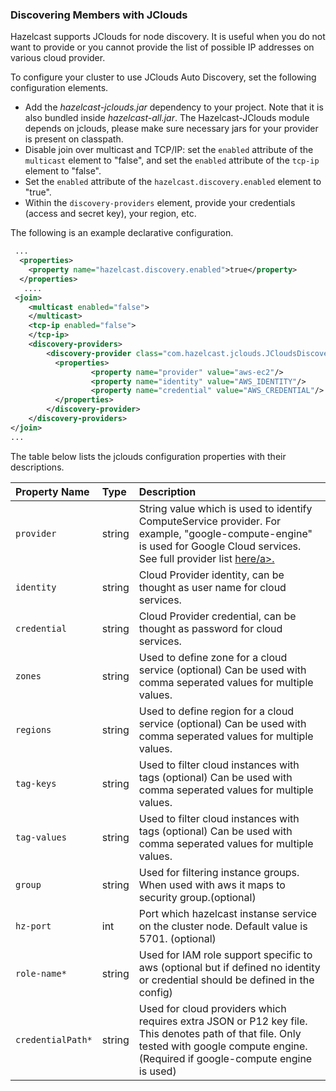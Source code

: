 
### Discovering Members with JClouds

Hazelcast supports JClouds for node discovery. It is useful when you do not want to provide or you cannot provide the list of possible IP addresses on various cloud provider.

To configure your cluster to use JClouds Auto Discovery, set the following configuration elements.

- Add the *hazelcast-jclouds.jar* dependency to your project. Note that it is also bundled inside *hazelcast-all.jar*. The Hazelcast-JClouds module depends on jclouds, please make sure necessary jars for your provider is present on classpath.
- Disable join over multicast and TCP/IP: set the `enabled` attribute of the `multicast` element to "false", and set the `enabled` attribute of the `tcp-ip` element to "false".
- Set the `enabled` attribute of the `hazelcast.discovery.enabled` element to "true".
- Within the `discovery-providers` element, provide your credentials (access and secret key), your region, etc.

The following is an example declarative configuration.

```xml
 ...
  <properties>
    <property name="hazelcast.discovery.enabled">true</property>
  </properties>
   ....
 <join>
    <multicast enabled="false">
    </multicast>
    <tcp-ip enabled="false">
    </tcp-ip>
    <discovery-providers>
        <discovery-provider class="com.hazelcast.jclouds.JCloudsDiscoveryStrategy" enabled="true">
          <properties>
                  <property name="provider" value="aws-ec2"/>
                  <property name="identity" value="AWS_IDENTITY"/>
                  <property name="credential" value="AWS_CREDENTIAL"/>
          </properties>
        </discovery-provider>
    </discovery-providers>
</join>
...
```
The table below lists the jclouds configuration properties with their descriptions.

Property Name | Type | Description
:--------------|:------|:------------
`provider`|string|String value which is used to identify ComputeService provider. For example, "google-compute-engine" is used for Google Cloud services. See full provider list <a href="https://jclouds.apache.org/reference/providers/#compute " target="_blank">here/a>.
`identity`|string|Cloud Provider identity, can be thought as user name for cloud services.
`credential`|string|Cloud Provider credential, can be thought as password for cloud services.
`zones`|string|Used to define zone for a cloud service (optional) Can be used with comma seperated values for multiple values.
`regions`|string|Used to define region for a cloud service (optional) Can be used with comma seperated values for multiple values.
`tag-keys`|string|Used to filter cloud instances with tags (optional) Can be used with comma seperated values for multiple values.
`tag-values`|string|Used to filter cloud instances with tags (optional) Can be used with comma seperated values for multiple values.
`group`|string|Used for filtering instance groups. When used with aws it maps to security group.(optional)
`hz-port`|int|Port which hazelcast instanse service on the cluster node. Default value is 5701. (optional)
`role-name*`|string|Used for IAM role support specific to aws (optional but if defined no identity or credential should be defined in the config)
`credentialPath*`|string|Used for cloud providers which requires extra JSON or P12 key file. This denotes path of that file. Only tested with google compute engine. (Required if google-compute engine is used)


